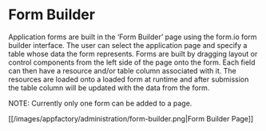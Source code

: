# Form Builder

Application forms are built in the ‘Form Builder’  page using the form.io form builder interface.  The user can select 
the application page and specify a table whose data the form represents.  Forms are built by dragging layout or control 
components from the left side of the page onto the form.  Each field can then have a resource and/or table column 
associated with it.  The resources are loaded onto a loaded form at runtime and after submission the table column will 
be updated with the data from the form.

NOTE: Currently only one form can be added to a page.

[[/images/appfactory/administration/form-builder.png|Form Builder Page]]

